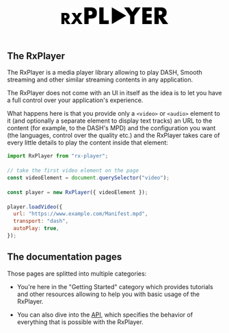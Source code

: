 <p align="center">
  <img style="max-width: 250px; margin: 30px;" src="../static/img/logo.png" />
</p>

## The RxPlayer

The RxPlayer is a media player library allowing to play DASH, Smooth streaming and other similar streaming contents in any application.

The RxPlayer does not come with an UI in itself as the idea is to let you have a full control over your application's experience.

What happens here is that you provide only a `<video>` or `<audio>` element to it (and optionally a separate element to display text tracks) an URL to the content (for example, to the DASH's MPD) and the configuration you want (the languages, control over the quality etc.) and the RxPlayer takes care of every little details to play the content inside that element:

```js
import RxPlayer from "rx-player";

// take the first video element on the page
const videoElement = document.querySelector("video");

const player = new RxPlayer({ videoElement });

player.loadVideo({
  url: "https://www.example.com/Manifest.mpd",
  transport: "dash",
  autoPlay: true,
});
```

## The documentation pages

Those pages are splitted into multiple categories:

- You're here in the "Getting Started" category which provides tutorials and
  other resources allowing to help you with basic usage of the RxPlayer.

- You can also dive into the [API](../api/Overview.md), which specifies the
  behavior of everything that is possible with the RxPlayer.
